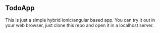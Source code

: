 ## TodoApp
This is just a simple hybrid ionic/angular based app.
You can try it out in your web browser, just clone this repo and open it in a localhost server.
